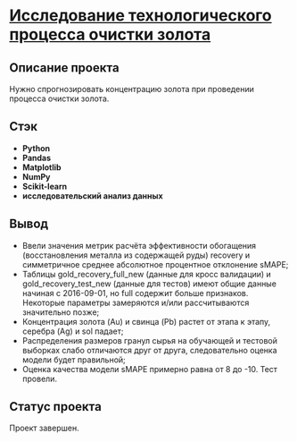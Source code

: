 # <a href='https://github.com/DmitryTatarintsev/Other-Projects/blob/main/9/9.ipynb'>Исследование технологического процесса очистки золота</a>
## Описание проекта
Нужно спрогнозировать концентрацию золота при проведении процесса очистки золота.
## Стэк
- **Python**
- **Pandas**
- **Matplotlib**
- **NumPy**
- **Scikit-learn**
- **исследовательский анализ данных**

## Вывод
- Ввели значения метрик расчёта эффективности обогащения (восстановления металла из содержащей руды) recovery и симметричное среднее абсолютное процентное отклонение sMAPE;
- Таблицы gold_recovery_full_new (данные для кросс валидации) и gold_recovery_test_new (данные для тестов) имеют общие данные начиная с 2016-09-01, но full содержит больше признаков. Некоторые параметры замеряются и/или рассчитываются значительно позже;
- Концентрация золота (Au) и свинца (Pb) растет от этапа к этапу, серебра (Ag) и sol падает;
- Распределения размеров гранул сырья на обучающей и тестовой выборках слабо отличаются друг от друга, следовательно оценка модели будет правильной;
- Оценка качества модели sMAPE примерно равна от 8 до -10. Тест провели.

## Статус проекта
Проект завершен.
